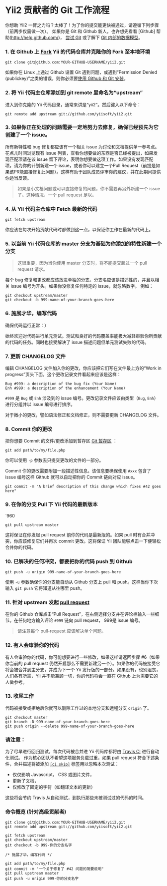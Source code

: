 Yii2 贡献者的 Git 工作流程
===================================

你想助 Yii2 一臂之力吗？太棒了！为了你的提交能更快被通过，请遵循下列步骤（前两步仅需做一次）。 如果你是 Git 和 Github 新人，也许想先看看 [Github] 帮助(http://help.github.com/)， [尝试 Git](https://try.github.com)
或了解下 [Git 内部的数据模型](http://nfarina.com/post/9868516270/git-is-simpler)。

### 1. 在 Github 上 [Fork](http://help.github.com/fork-a-repo/) Yii 的代码仓库并克隆你的 Fork 至本地环境

```
git clone git@github.com:YOUR-GITHUB-USERNAME/yii2.git
```

如果你在 Linux 上通过 Github 设置 Git 遇到问题，或遇到“Permission Denied (publickey)”之类的错误，则你必须要[使用 Github 和 Git 安装](http://help.github.com/linux-set-up-git/)。

### 2. 将 Yii 代码主仓库添加到 git remote 里命名为“upstream”

进入到你克隆的 Yii 代码目录，通常来讲是“yii2”。然后键入以下命令：

```
git remote add upstream git://github.com/yiisoft/yii2.git
```

### 3. 如果你正在处理的问题需要一定地努力去修复，确保已经预先为它创建了一个 issue。

所有新特性和 bug 修复都应该有一个相关 issue 为讨论和文档提供单一参考点。花点儿时间浏览现有 issue 列表，查看你想要做的东西是否已经被提出，如果发现匹配项请在该 issue 留下评论，表明你想要做这项工作。如果没有发现匹配项，请为你的计划新建一个 issue，或者你可以建立一个Pull Request（前提是如果该PR能直接修复此问题）。这样有助于团队成员评审你的建议，并在此期间提供你适当反馈。

> 如果是小文档问题或可以直接修复的问题，你不需要再另外新建一个 issue了。这种情况，一个 pull request 足以。

### 4. 从 Yii 代码主仓库中 Fetch 最新的代码

```
git fetch upstream
```

你应该在每次开始贡献代码时都做到这一点，以保证你工作在最新的代码上。

### 5. 以当前 Yii 代码仓库的 master 分支为基础为你添加的特性新建一个分支

> 这很重要，因为当你使用 master 分支时，将不能提交超过一个 pull request 请求。

每个 bug 修复和更改都应该放进单独的分支。分支名应该是描述性的，并且以相关 issue 编号为开头。如果你没修复任何特定的 issue，就忽略数字。
例如：

```
git checkout upstream/master
git checkout -b 999-name-of-your-branch-goes-here
```

### 6. 施展才华，编写代码

确保代码运行正常：）

始终欢迎对代码进行单元测试。测试和良好的代码覆盖率能极大减轻审验你所贡献的代码的任务。同时也接受解决了 issue 描述问题但单元测试失败的代码。

### 7. 更新 CHANGELOG 文件

编辑 CHANGELOG 文件加入你的更改，你应该把它们写在文件最上方的“Work in progress”页头下面，这个更改记录文件看起来应该是这样：

```
Bug #999: a description of the bug fix (Your Name)
Enh #999: a description of the enhancement (Your Name)
```

`#999` 是 `Bug` 或 `Enh` 涉及到的 issue 编号。更改记录文件应该由类型（`Bug`, `Enh`）进行分组并以 issue 编号进行排序。

对于微小的更改，譬如语法修正和文档修正，则不需要更新 CHANGELOG 文件。

### 8. Commit 你的更改

把你想要 Commit 的文件/更改添加到暂存区 [Git 暂存区](http://gitref.org/basic/#add) ：

```
git add path/to/my/file.php
```

你可以使用 `-p` 参数去只提交更改的文件的一部分。

Commit 你的更改需要附加一段描述性信息。该信息要确保使用 `#xxx` 包含了 issue 编号这样 Github 就可以自动把你的 Commit 链向对应 issue。

```
git commit -m "A brief description of this change which fixes #42 goes here"
```

### 9. 在你的分支 Pull 下 Yii 代码的最新版本
`960
```
git pull upstream master
```

这将保证在你发起 pull request 前你的代码是最新版的。如果 pull 时有合并冲突，你应该修复它们并再次 commit 更改。这将保证 Yii 团队能够点击一下便轻松合并你的代码。

### 10. 已解决的任何冲突，都要把你的代码 push 到 Github

```
git push -u origin 999-name-of-your-branch-goes-here
```

使用 `-u` 参数确保你的分支能自动从 Github 分支上 pull 和 push。这样当你下次输入 `git push` 它将知道从往哪里 push。

### 11. 针对 upstream 发起 [pull request](http://help.github.com/send-pull-requests/)

在你的 Github 仓库点击“Pull Request”，在右侧选择分支并在评论栏输入一些细节。在任何地方输入评论 `#999` 链向 pull request， 999是 issue 编号。

> 请注意每个 pull-request 应该解决单个问题。

### 12. 有人会审验你的代码

有人会审验你的代码，你可能想要进行一些修改，如果这样请返回步骤 #6（如果你当前的 pull request 仍然开启那么不需要新建另一个）。如果你的代码被接受它将会被合并到主分支，并成为下一个 Yii 发行版的一部分。如果没有，也别沮丧，人们各有所需，Yii 并不能兼顾一切，你的代码将会一直在 Github 上为需要它的人做参考。

### 13. 收尾工作

代码被接受或拒绝后你就可以删除工作过的本地分支和远程分支 `origin` 了。

```
git checkout master
git branch -D 999-name-of-your-branch-goes-here
git push origin --delete 999-name-of-your-branch-goes-here
```

### 请注意：

为了尽早进行回归测试，每次代码被合并进 Yii 代码库都将由 [Travis CI](http://travis-ci.org) 进行自动化测试。 作为核心团队不希望这项服务负载过重，如果 pull request 符合下述条件，合并描述将被添加 [`[ci skip]`](http://about.travis-ci.org/docs/user/how-to-skip-a-build/) 标签用以忽略本次测试：

* 仅仅影响 Javascript， CSS 或图片文件，
* 更新了文档，
* 仅修改了固定的字符（如翻译文本的更新）

这些将会节约 Travis 从自动测试，到执行那些未被测试过的代码的时间。

### 命令概览 (针对高级贡献者)

```
git clone git@github.com:YOUR-GITHUB-USERNAME/yii2.git
git remote add upstream git://github.com/yiisoft/yii2.git
```

```
git fetch upstream
git checkout upstream/master
git checkout -b 999-你的分支名字

/* 施展才华，编写代码 */

git add path/to/my/file.php
git commit -m "一个关于修复了 #42 问题的简要说明"
git pull upstream master
git push -u origin 999-你的分支名字
```
